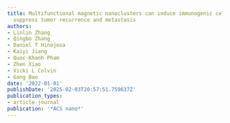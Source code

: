 ```yaml
---
title: Multifunctional magnetic nanoclusters can induce immunogenic cell death and
  suppress tumor recurrence and metastasis
authors:
- Linlin Zhang
- Qingbo Zhang
- Daniel T Hinojosa
- Kaiyi Jiang
- Quoc-Khanh Pham
- Zhen Xiao
- Vicki L Colvin
- Gang Bao
date: '2022-01-01'
publishDate: '2025-02-03T20:57:51.759637Z'
publication_types:
- article-journal
publication: '*ACS nano*'
---
```

